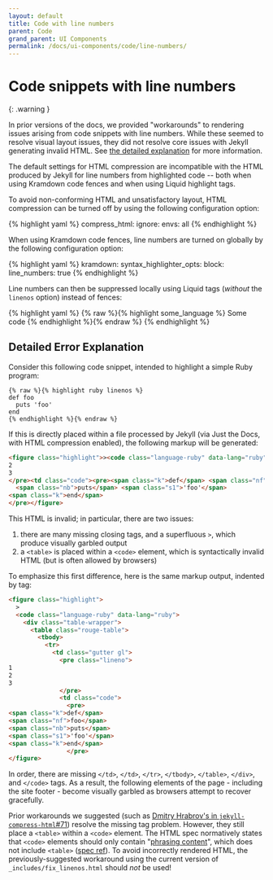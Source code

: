 ```yaml
---
layout: default
title: Code with line numbers
parent: Code
grand_parent: UI Components
permalink: /docs/ui-components/code/line-numbers/
---
```


# Code snippets with line numbers

{: .warning }

In prior versions of the docs, we provided "workarounds" to rendering issues arising from code snippets with line numbers. While these seemed to resolve visual layout issues, they did not resolve core issues with Jekyll generating invalid HTML. See [the detailed explanation](#detailed-error-explanation) for more information.

The default settings for HTML compression are incompatible with the HTML
produced by Jekyll for line numbers from highlighted code
-- both when using Kramdown code fences and when using Liquid highlight tags.

To avoid non-conforming HTML and unsatisfactory layout, HTML compression
can be turned off by using the following configuration option:

{% highlight yaml %}
compress_html:
  ignore:
    envs: all
{% endhighlight %}

When using Kramdown code fences, line numbers are turned on globally by the
following configuration option:

{% highlight yaml %}
kramdown:
  syntax_highlighter_opts:
    block:
      line_numbers: true
{% endhighlight %}

Line numbers can then be suppressed locally using Liquid tags (_without_ the
`linenos` option) instead of fences:

{% highlight yaml %}
{% raw %}{% highlight some_language %}
Some code
{% endhighlight %}{% endraw %}
{% endhighlight %}

## Detailed Error Explanation

Consider this following code snippet, intended to highlight a simple Ruby program:

```
{% raw %}{% highlight ruby linenos %}
def foo
  puts 'foo'
end
{% endhighlight %}{% endraw %}
```

If this is directly placed within a file processed by Jekyll (via Just the Docs, with HTML compression enabled), the following markup will be generated:

```html
<figure class="highlight">><code class="language-ruby" data-lang="ruby"><div class="table-wrapper"><table class="rouge-table"><tbody><tr><td class="gutter gl"><pre class="lineno">1
2
3
</pre><td class="code"><pre><span class="k">def</span> <span class="nf">foo</span>
  <span class="nb">puts</span> <span class="s1">'foo'</span>
<span class="k">end</span>
</pre></figure>
```

This HTML is invalid; in particular, there are two issues:

1. there are many missing closing tags, and a superfluous `>`, which produce visually garbled output
2. a `<table>` is placed within a `<code>` element, which is syntactically invalid HTML (but is often allowed by browsers)

To emphasize this first difference, here is the same markup output, indented by tag:

```html
<figure class="highlight">
  >
  <code class="language-ruby" data-lang="ruby">
    <div class="table-wrapper">
      <table class="rouge-table">
        <tbody>
          <tr>
            <td class="gutter gl">
              <pre class="lineno">
1
2
3
              </pre>
              <td class="code">
                <pre>
<span class="k">def</span>
<span class="nf">foo</span>
<span class="nb">puts</span>
<span class="s1">'foo'</span>
<span class="k">end</span>
                </pre>
</figure>
```

In order, there are missing `</td>`, `</td>`, `</tr>`, `</tbody>`, `</table>`, `</div>`, and `</code>` tags. As a result, the following elements of the page - including the site footer - become visually garbled as browsers attempt to recover gracefully.

Prior workarounds we suggested (such as [Dmitry Hrabrov's in `jekyll-compress-html`#71](https://github.com/penibelst/jekyll-compress-html/issues/71#issuecomment-188144901)) resolve the missing tag problem. However, they still place a `<table>` within a `<code>` element. The HTML spec normatively states that `<code>` elements should only contain "[phrasing content](https://html.spec.whatwg.org/multipage/dom.html#phrasing-content-2)", which does not include `<table>` ([spec ref](https://html.spec.whatwg.org/multipage/text-level-semantics.html#the-code-element)). To avoid incorrectly rendered HTML, the previously-suggested workaround using the current version of `_includes/fix_linenos.html` should _not_ be used!
